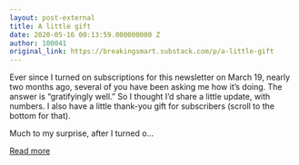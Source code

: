 ```yaml
---
layout: post-external
title: A little gift
date: 2020-05-16 00:13:59.000000000 Z
author: 100041
original_link: https://breakingsmart.substack.com/p/a-little-gift
---
```


Ever since I turned on subscriptions for this newsletter on March 19, nearly two months ago, several of you have been asking me how it’s doing. The answer is “gratifyingly well.” So I thought I’d share a little update, with numbers. I also have a little thank-you gift for subscribers (scroll to the bottom for that).

Much to my surprise, after I turned o…

[Read more](https://breakingsmart.substack.com/p/a-little-gift)

